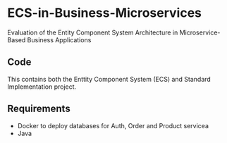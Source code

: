 # ECS-in-Business-Microservices
Evaluation of the Entity Component System Architecture in Microservice-Based Business Applications

## Code
This contains both the Enttity Component System (ECS) and Standard Implementation project.

## Requirements
- Docker to deploy databases for Auth, Order and Product servicea
- Java

